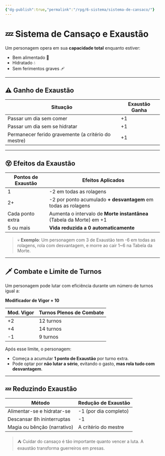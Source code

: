 ```yaml
---
{"dg-publish":true,"permalink":"/rpg/6-sistema/sistema-de-cansaco/"}
---
```


# 💤 Sistema de Cansaço e Exaustão

Um personagem opera em sua **capacidade total** enquanto estiver:
- Bem alimentado 🍖
- Hidratado 💧
- Sem ferimentos graves 🩹

---

## ⚠️ Ganho de Exaustão

| Situação                                       | Exaustão Ganha |
|------------------------------------------------|-----------------|
| Passar um dia sem comer                        | +1              |
| Passar um dia sem se hidratar                  | +1              |
| Permanecer ferido gravemente (a critério do mestre) | +1              |

---

## 😵 Efeitos da Exaustão

| Pontos de Exaustão | Efeitos Aplicados                                                   |
|---------------------|---------------------------------------------------------------------|
| 1                   | -2 em todas as rolagens                                             |
| 2+                  | -2 por ponto acumulado **+ desvantagem** em todas as rolagens       |
| Cada ponto extra    | Aumenta o intervalo de **Morte instantânea** (Tabela da Morte) em +1|
| 5 ou mais           | **Vida reduzida a 0 automaticamente**                              |

> 💀 **Exemplo**: Um personagem com 3 de Exaustão tem -6 em todas as rolagens, rola com desvantagem, e morre ao cair 1~6 na Tabela da Morte.

---

## 🗡️ Combate e Limite de Turnos

Um personagem pode lutar com eficiência durante um número de turnos igual a:

**Modificador de Vigor + 10**

| Mod. Vigor | Turnos Plenos de Combate |
|------------|---------------------------|
| +2         | 12 turnos                 |
| +4         | 14 turnos                 |
| -1         | 9 turnos                  |

Após esse limite, o personagem:
- Começa a acumular **1 ponto de Exaustão** por turno extra.
- Pode optar por **não lutar a sério**, evitando o gasto, **mas rola tudo com desvantagem**.

---

## 💤 Reduzindo Exaustão

| Método                        | Redução de Exaustão |
|-------------------------------|----------------------|
| Alimentar-se e hidratar-se    | -1 (por dia completo)|
| Descansar 8h ininterruptas     | -1                  |
| Magia ou bênção (narrativo)   | A critério do mestre |

> ⛺ Cuidar do cansaço é tão importante quanto vencer a luta. A exaustão transforma guerreiros em presas.

